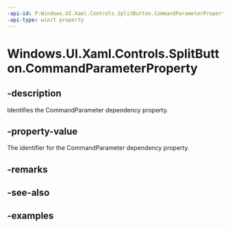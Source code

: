 ```yaml
---
-api-id: P:Windows.UI.Xaml.Controls.SplitButton.CommandParameterProperty
-api-type: winrt property
---
```


<!-- Property syntax.
public DependencyProperty CommandParameterProperty { get; }
-->

# Windows.UI.Xaml.Controls.SplitButton.CommandParameterProperty

## -description

Identifies the CommandParameter dependency property.

## -property-value

The identifier for the CommandParameter dependency property.

## -remarks

## -see-also

## -examples

